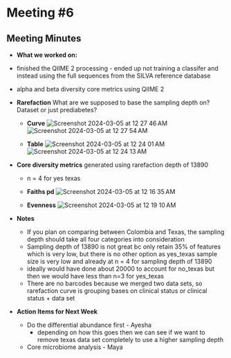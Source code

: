 # **Meeting #6**

## **Meeting Minutes** 

- **What we worked on:**
-   finished the QIIME 2 processing - ended up not training a classifer and instead using the full sequences from the SILVA reference database
-   alpha and beta diversity core metrics using QIIME 2

- **Rarefaction** What are we supposed to base the sampling depth on? Dataset or just prediabetes? 
  - **Curve** 
  ![Screenshot 2024-03-05 at 12 27 46 AM](https://github.com/loujainbilal/MICB475_Team4/assets/159094203/680c9709-4f2c-4f0c-ae0c-0b333425dbe1)
![Screenshot 2024-03-05 at 12 27 54 AM](https://github.com/loujainbilal/MICB475_Team4/assets/159094203/605a0830-3d34-4253-a786-f7dbbf2e9c3b)
  
  - **Table**
![Screenshot 2024-03-05 at 12 24 01 AM](https://github.com/loujainbilal/MICB475_Team4/assets/159094203/778d44ed-cd29-4eb2-9270-a5ac0bae15cf)
![Screenshot 2024-03-05 at 12 24 13 AM](https://github.com/loujainbilal/MICB475_Team4/assets/159094203/0b0c3b1b-d76d-4ddd-b3f6-ab3635a11306)

- **Core diversity metrics** generated using rarefaction depth of 13890
  - n = 4 for yes texas
  - **Faiths pd**
    ![Screenshot 2024-03-05 at 12 16 35 AM](https://github.com/loujainbilal/MICB475_Team4/assets/159094203/216419c8-ec50-4f54-98ab-ce6a90de019c)

  - **Evenness**
    ![Screenshot 2024-03-05 at 12 19 10 AM](https://github.com/loujainbilal/MICB475_Team4/assets/159094203/388562fc-db7a-4ae8-b236-28f10f9688c5)


- **Notes**
  - If you plan on comparing between Colombia and Texas, the sampling depth should take all four categories into consideration
  - Sampling depth of 13890 is not great bc only retain 35% of features which is very low, but there is no other option as yes_texas sample size is very low and already at n = 4 for sampling depth of 13890
  - ideally would have done about 20000 to account for no_texas but then we would have less than n=3 for yes_texas
  - There are no barcodes because we merged two data sets, so rarefaction curve is grouping bases on clinical status or clinical status + data set

- **Action Items for Next Week**
  - Do the differential abundance first - Ayesha
      - depending on how this goes then we can see if we want to remove texas data set completely to use a higher sampling depth
  - Core microbiome analysis - Maya 

